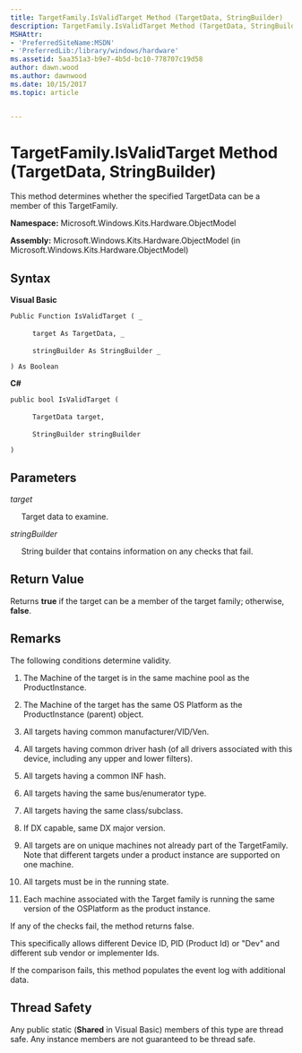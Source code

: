 ```yaml
---
title: TargetFamily.IsValidTarget Method (TargetData, StringBuilder)
description: TargetFamily.IsValidTarget Method (TargetData, StringBuilder)
MSHAttr:
- 'PreferredSiteName:MSDN'
- 'PreferredLib:/library/windows/hardware'
ms.assetid: 5aa351a3-b9e7-4b5d-bc10-778707c19d58
author: dawn.wood
ms.author: dawnwood
ms.date: 10/15/2017
ms.topic: article


---
```


# TargetFamily.IsValidTarget Method (TargetData, StringBuilder)


This method determines whether the specified TargetData can be a member of this TargetFamily.

**Namespace:** Microsoft.Windows.Kits.Hardware.ObjectModel

**Assembly:** Microsoft.Windows.Kits.Hardware.ObjectModel (in Microsoft.Windows.Kits.Hardware.ObjectModel)

## <span id="Syntax"></span><span id="syntax"></span><span id="SYNTAX"></span>Syntax


**Visual Basic**

`Public Function IsValidTarget ( _`

          `target As TargetData, _`

          `stringBuilder As StringBuilder _`

`) As Boolean`

**C#**

`public bool IsValidTarget (`

          `TargetData target,`

          `StringBuilder stringBuilder`

`)`

## <span id="Parameters"></span><span id="parameters"></span><span id="PARAMETERS"></span>Parameters


*target*

     Target data to examine.

*stringBuilder*

     String builder that contains information on any checks that fail.

## <span id="Return_Value"></span><span id="return_value"></span><span id="RETURN_VALUE"></span>Return Value


Returns **true** if the target can be a member of the target family; otherwise, **false**.

## <span id="Remarks"></span><span id="remarks"></span><span id="REMARKS"></span>Remarks


The following conditions determine validity.

1.  The Machine of the target is in the same machine pool as the ProductInstance.

2.  The Machine of the target has the same OS Platform as the ProductInstance (parent) object.

3.  All targets having common manufacturer/VID/Ven.

4.  All targets having common driver hash (of all drivers associated with this device, including any upper and lower filters).

5.  All targets having a common INF hash.

6.  All targets having the same bus/enumerator type.

7.  All targets having the same class/subclass.

8.  If DX capable, same DX major version.

9.  All targets are on unique machines not already part of the TargetFamily. Note that different targets under a product instance are supported on one machine.

10. All targets must be in the running state.

11. Each machine associated with the Target family is running the same version of the OSPlatform as the product instance.

If any of the checks fail, the method returns false.

This specifically allows different Device ID, PID (Product Id) or "Dev" and different sub vendor or implementer Ids.

If the comparison fails, this method populates the event log with additional data.

## <span id="Thread_Safety"></span><span id="thread_safety"></span><span id="THREAD_SAFETY"></span>Thread Safety


Any public static (**Shared** in Visual Basic) members of this type are thread safe. Any instance members are not guaranteed to be thread safe.

 

 






